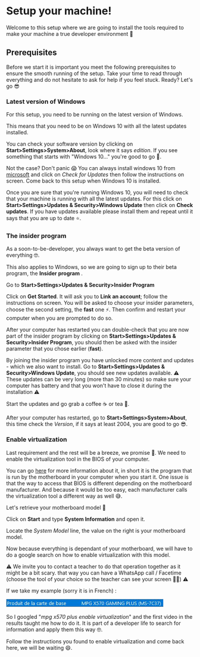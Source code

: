 # Setup your machine!

Welcome to this setup where we are going to install the tools required to make your machine a true developer environment :muscle:



## Prerequisites

Before we start it is important you meet the following prerequisites to ensure the smooth running of the setup.
Take your time to read through everything and do not hesitate to ask for help if you feel stuck.
Ready? Let's go :sunglasses:



### Latest version of Windows

For this setup, you need to be running on the latest version of Windows.

This means that you need to be on Windows 10 with all the latest updates installed.

You can check your software version by clicking on **Start>Settings>System>About**, look where it says *edition*. If you see something that starts with "Windows 10..." you're good to go :muscle:.

Not the case? Don't panic :scream: You can always install windows 10 from [microsoft]( https://www.microsoft.com/en-gb/windows/get-windows-10) and click on *Check for Updates* then follow the instructions on screen. Come back to this setup when Windows 10 is installed.

Once you are sure that you're running Windows 10, you will need to check that your machine is running with all the latest updates. For this click on **Start>Settings>Updates & Security>Windows Update** then click on **Check updates**. If you have updates available please install them and repeat until it says that you are up to date :star:.



### The insider program

As a soon-to-be-developer, you always want to get the beta version of everything :nerd_face:.

This also applies to Windows, so we are going to sign up to their beta program, the **Insider program** .

Go to **Start>Settings>Updates & Security>Insider Program**

Click on **Get Started**. It will ask you to **Link an account**; follow the instructions on screen. You will be asked to choose your insider parameters, choose the second setting, the **fast** one :zap:. Then confirm and restart your computer when you are prompted to do so.

After your computer has restarted you can double-check that you are now part of the insider program by clicking on **Start>Settings>Updates & Security>Insider Program**, you should then be asked with the insider parameter that you chose earlier (**fast**).

By joining the insider program you have unlocked more content and updates - which we also want to install. Go to **Start>Settings>Updates & Security>Windows Update**, you should see new updates available.
:warning: These updates can be very long (more than 30 minutes) so make sure your computer has battery and that you won't have to close it during the installation :warning:

Start the updates and go grab a coffee :coffee: or tea :tea:.

After your computer has restarted, go to **Start>Settings>System>About**, this time check the *Version*, if it says at least 2004, you are good to go :sunglasses:.  

### Enable virtualization

Last requirement and the rest will be a breeze, we promise :crossed_fingers:. We need to enable the virtualization tool in the BIOS of your computer. 

You can go [here](https://en.wikipedia.org/wiki/BIOS) for more information about it, in short it is the program that is run by the motherboard in your computer when you start it. One issue is that the way to access that BIOS is different depending on the motherboard manufacturer. And because it would be too easy, each manufacturer calls the virtualization tool a different way as well :sweat_smile:.


Let's retrieve your motherboard model :muscle:

Click on **Start** and type **System Information** and open it.

Locate the *System Model* line, the value on the right is your motherboard model.

Now because everything is dependant of your motherboard, we will have to do a google search on how to enable virtualization with this model. 

:warning: We invite you to contact a teacher to do that operation together as it might be a bit scary. that way you can have a WhatsApp call / Facetime (choose the tool of your choice so the teacher can see your screen :man_mechanic:​) :warning:

If we take my example (sorry it is in French) :

![motherboard.jpg](images/wsl2_motherboard.jpg)

So I googled "*mpg x570 plus enable virtualization*" and the first video in the results taught me how to do it. It is part of a developer life to search for information and apply them this way :nerd_face:.

Follow the instructions you found to enable virtualization and come back here, we will be waiting :smile:.  
